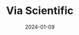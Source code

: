 ---  
layout: startup_page  
title: "Via Scientific"  
id: "viascientific.com"  
permalink: "/viascientificviascientific.com01092024/"  
website: "https://www.viascientific.com/"  
funding_round: "Seed"  
funding_amount: "$5M"  
investors: "G20 Ventures, Innospark Ventures, Melissa J. Moore, Rob Hickey, Janet Kosloff"  
about: "Via Scientific develops Via Foundry, a multi-omics platform using AI to analyze large biological datasets. It helps pharmaceutical companies, biotechs, and researchers discover novel biological insights faster, accelerating the pace of life sciences discovery. The platform enables concerted study of life across multiple 'omics' disciplines."  
markets: "Biotechnology, Pharmaceuticals, AI, Life Sciences, Bioinformatics, Single Cell Analytics, RNA Seq, Transcriptomics, Genomics, Epigenomics, Proteomics, Multi-Omics Analytics, Biology, Computational Biology"  
hq: "Cambridge, Massachusetts, United States"  
founded_year: "2022"  
linkedin: "https://www.linkedin.com/company/via-scientific-inc"  
twitter: "https://twitter.com/ViaScientific"  
instagram: ""  
facebook: ""  
crunchbase: "https://www.crunchbase.com/organization/via-scientific-inc"  
pitchbook: ""  

date_display: "09-Jan-2024"  
date: "2024-01-09"

# SEO Optimization  
meta_title: "Via Scientific - Seed Funding ($5M)"  
meta_description: "Via Scientific, Via Scientific develops Via Foundry, a multi-omics platform using AI to analyze large biological datasets. It helps pharmaceutical companies, biotechs..."  
meta_keywords: "Via Scientific, Biotechnology, Pharmaceuticals, AI, Life Sciences, Bioinformatics, Single Cell Analytics, RNA Seq, Transcriptomics, Genomics, Epigenomics, Proteomics, Multi-Omics Analytics, Biology, Computational Biology, Seed funding"  
canonical_url: "https://startup.projectstartups.com/viascientificviascientific.com01092024/"  
---